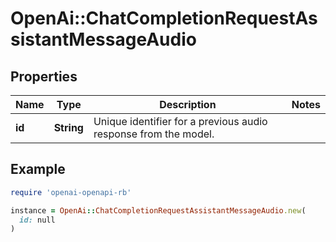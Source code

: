 # OpenAi::ChatCompletionRequestAssistantMessageAudio

## Properties

| Name | Type | Description | Notes |
| ---- | ---- | ----------- | ----- |
| **id** | **String** | Unique identifier for a previous audio response from the model.  |  |

## Example

```ruby
require 'openai-openapi-rb'

instance = OpenAi::ChatCompletionRequestAssistantMessageAudio.new(
  id: null
)
```

